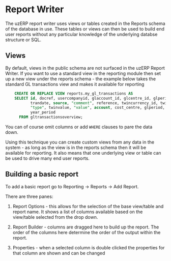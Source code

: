 # Report Writer

The uzERP report writer uses views or tables created in the Reports schema of the database in use. These tables or views can then be used to build end user reports without any particular knowledge of the underlying databse structure or SQL.

## Views

By default, views in the public schema are not surfaced in the uzERP Report Writer. If you want to use a standard view in the reporting module then set up a new view under the reports schema - the example below takes the standard GL transactions view and makes it available for reporting

```sql
	CREATE OR REPLACE VIEW reports.my_gl_transactions AS 
	SELECT id, docref, usercompanyid, glaccount_id, glcentre_id, glperiods_id, 
	       trandate, source, "comment", reference, twincurrency_id, twinrate, 
	       "type", twinvalue, "value", account, cost_centre, glperiod, twincurrency, 
	       year_period
	  FROM gltransactionsoverview;
```

You can of course omit columns or add `WHERE` clauses to pare the data down. 

Using this technique you can create custom views from any data in the system - as long as the view is in the reports schema then it will be available for reporting. It also means that one underlying view or table can be used to drive many end user reports.

##  Building a basic report 

To add a basic report go to Reporting -> Reports -> Add Report. 

There are three panes:

1.  Report Options - this allows for the selection of the base view/table and report name. It shows a list of columns available based on the view/table selected from the drop down.

2.  Report Builder - columns are dragged here to build up the report. The order of the columns here determine the order of the output within the report.

3.  Properties - when a selected column is double clicked the properties for that column are shown and can be changed

